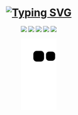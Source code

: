 <h1 align="center">
  <a href="https://git.io/typing-svg"><img src="https://readme-typing-svg.demolab.com?font=Montserrat&weight=600&size=30&pause=1000&color=EBB4F7&center=true&vCenter=true&random=false&width=600&height=70&lines=Opa%2C+Salve!+%E2%9C%8C%EF%B8%8F;Muito+prazer%2C+eu+me+chamo+Haykal!" alt="Typing SVG" /></a>
</h1>

<div align="center"> 
  <a href="https://www.behance.net/-Haykal-" target="_blank"><img src="https://img.shields.io/badge/Behance-0054F7?style=for-the-badge&logo=behance&logoColor=white" target="_blank"></a>
  <a href="https://euhaykal.itch.io" target="_blank"><img src="https://img.shields.io/badge/Itch.io-FA5C5C?style=for-the-badge&logo=itchdotio&logoColor=white" target="_blank"></a>
  <a href="https://www.linkedin.com/in/-haykal-/" target="_blank"><img src="https://img.shields.io/badge/LinkedIn-0077B5?style=for-the-badge&logo=linkedin&logoColor=white" target="_blank"></a>
  <a href="mailto:moragasfarage.hjaykal@gmail.com" target="_blank"><img src="https://img.shields.io/badge/Gmail-D14836?style=for-the-badge&logo=gmail&logoColor=white" target="_blank"></a>
  <a href="https://open.spotify.com/user/2gqf7wf102ogmgc02jq1ckag0?si=c2a1c141dbb54e5d" target="_blank"><img src="https://img.shields.io/badge/Spotify-1ED760?&style=for-the-badge&logo=spotify&logoColor=white" target="_blank"></a>

  ![Snake animation](https://github.com/euHaykal/euHaykal/blob/output/github-contribution-grid-snake.svg)
  
</div>



